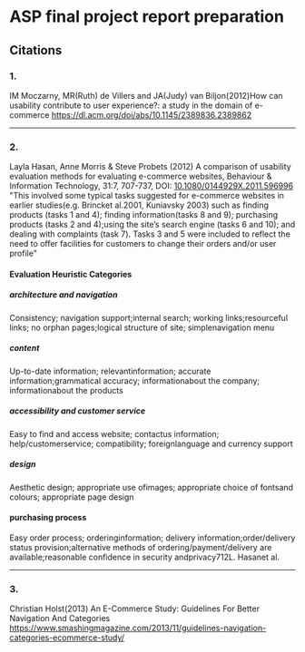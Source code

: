# ASP final project report preparation


## Citations

### 1.
IM Moczarny, MR(Ruth) de Villers and JA(Judy) van Biljon(2012)How can usability contribute to user experience?: a study in the domain of e-commerce
https://dl.acm.org/doi/abs/10.1145/2389836.2389862

---
### 2.
Layla Hasan, Anne Morris & Steve Probets (2012) A comparison of usability evaluation methods for evaluating e-commerce websites, Behaviour & Information Technology, 31:7, 707-737, DOI: [10.1080/0144929X.2011.596996](https://doi.org/10.1080/0144929X.2011.596996)
"This involved some typical tasks suggested for e-commerce websites in earlier studies(e.g. Brincket al.2001, Kuniavsky 2003) such as finding products (tasks 1 and 4); finding information(tasks 8 and 9); purchasing products (tasks 2 and 4);using the site’s search engine (tasks 6 and 10); and dealing with complaints (task 7). Tasks 3 and 5 were included to reflect the need to offer facilities for customers to change their orders and/or user profile"

#### Evaluation Heuristic Categories

##### architecture and navigation
Consistency; navigation support;internal search; working links;resourceful links; no orphan pages;logical structure of site; simplenavigation menu
##### content
Up-to-date information; relevantinformation; accurate information;grammatical accuracy; informationabout the company; informationabout the products
##### accessibility and customer service 
Easy to find and access website; contactus information; help/customerservice; compatibility; foreignlanguage and currency support
##### design
Aesthetic design; appropriate use ofimages; appropriate choice of fontsand colours; appropriate page design
#### purchasing process
Easy order process; orderinginformation; delivery information;order/delivery status provision;alternative methods of ordering/payment/delivery are available;reasonable confidence in security andprivacy712L. Hasanet al.

---

### 3.
Christian Holst(2013) An E-Commerce Study: Guidelines For Better Navigation And Categories https://www.smashingmagazine.com/2013/11/guidelines-navigation-categories-ecommerce-study/